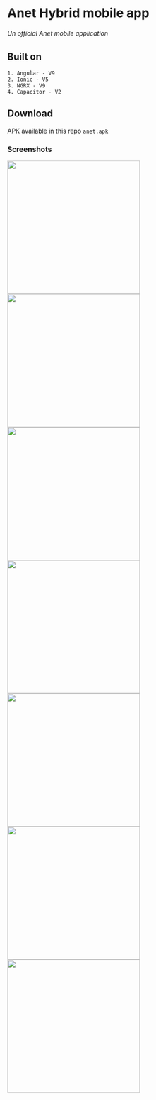 # Anet Hybrid mobile app
 ###### Un official Anet mobile application
  
## Built on
    1. Angular - V9
    2. Ionic - V5
    3. NGRX - V9
    4. Capacitor - V2

## Download
  APK available in this repo `anet.apk`

### Screenshots

<Rows>
  <img src="screenshot/sign-in.jpeg" height="300em" />
  <img src="screenshot/menu.jpeg" height="300em" />
  <img src="screenshot/log-time.jpeg" height="300em" />
  <img src="screenshot/wfh.jpeg" height="300em" />
  <img src="screenshot/timesheets.jpeg" height="300em" />
  <img src="screenshot/popup.jpeg" height="300em" />
  <img src="screenshot/applied-wfh.jpeg" height="300em" />
<Rows/>
